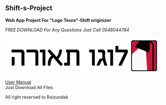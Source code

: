 ## Shift-s-Project
**Web App Project For "Logo Teura"-Shift originizer**

*FREE DOWNLOAD*
*For Any Questions Just Call 0548044784*

<img src="https://github.com/RoiZundak/Shift-s-Project/blob/master/Files/logo.png">    


[User Manual](https://github.com/RoiZundak/Shift-s-Project/blob/master/ReadMe.pdf)    
Just Download All Files.

All right reserved to Roizundak


